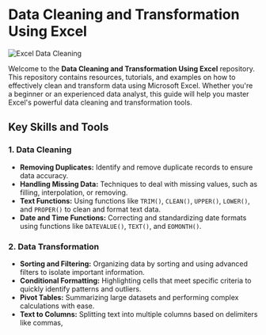 # Data Cleaning and Transformation Using Excel

![Excel Data Cleaning](https://www.freeiconspng.com/img/16670)

Welcome to the **Data Cleaning and Transformation Using Excel** repository. This repository contains resources, tutorials, and examples on how to effectively clean and transform data using Microsoft Excel. Whether you're a beginner or an experienced data analyst, this guide will help you master Excel's powerful data cleaning and transformation tools.

## Key Skills and Tools

### 1. Data Cleaning
- **Removing Duplicates:** Identify and remove duplicate records to ensure data accuracy.
- **Handling Missing Data:** Techniques to deal with missing values, such as filling, interpolation, or removing.
- **Text Functions:** Using functions like `TRIM()`, `CLEAN()`, `UPPER()`, `LOWER()`, and `PROPER()` to clean and format text data.
- **Date and Time Functions:** Correcting and standardizing date formats using functions like `DATEVALUE()`, `TEXT()`, and `EOMONTH()`.

### 2. Data Transformation
- **Sorting and Filtering:** Organizing data by sorting and using advanced filters to isolate important information.
- **Conditional Formatting:** Highlighting cells that meet specific criteria to quickly identify patterns and outliers.
- **Pivot Tables:** Summarizing large datasets and performing complex calculations with ease.
- **Text to Columns:** Splitting text into multiple columns based on delimiters like commas, 
